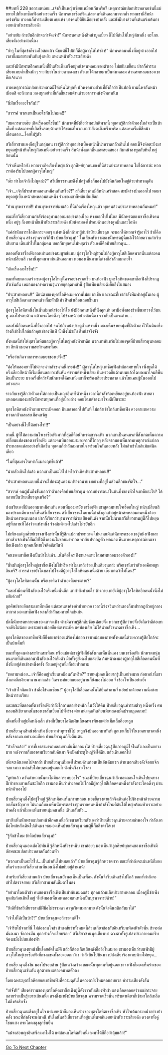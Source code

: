##บทที่ 228 ขอถามหน่อย...เจ้าก็เป็นหญ้าเซียนเหมือนกันหรือ?
เหตุการณ์แปลกประหลาดเช่นนี้แผ่ขยายไปทั่วเขาซือเฟิงอย่างรวดเร็ว นักพรตเขาซือเฟิงแต่ละคนที่เดินออกมาจากถ้ำ พวกเขามีสีหน้าเคร่งขรึม บางคนก็คำรามเสียงแหบแห้ง บางคนปิติยินดีอย่างบ้าคลั่ง และยังมีบางส่วนที่เต้นแร้งเต้นกา เงยหน้าหัวเราะเสียงดัง

“อย่าขยับ ถ้าขยับอีกข้าจะกำจัดเจ้า!” นักพรตคนหนึ่งสีหน้าบูดเบี้ยว ชี้ไปที่ต้นไม้ใหญ่ต้นหนึ่ง ตะโกนเสียงดังอย่างต่อเนื่อง

“ฮ่าๆ ในที่สุดข้าก็รวมโอสถแล้ว นับแต่นี้ไปข้าก็คือผู้อาวุโสไท่ซ่าง!” นักพรตคนหนึ่งที่อยู่ห่างออกไป เวลานี้ผมสยายพันกันยุ่งเหยิง แหงนหน้าหัวเราะเสียงดัง

และยังมีนักพรตอีกคนหนึ่งที่ยืนตัวแข็งเกร็งอยู่หน้าศพหลอมของตัวเอง ไม่ขยับเขยื้อน ปากก็คำรามเสียงแหบต่ำเป็นพักๆ ราวกับว่าในสายตาของเขา ตัวเขาได้กลายมาเป็นศพหลอม ส่วนศพหลอมของเขาคือเจ้านาย

ภาพเหตุการณ์แปลกประหลาดมีให้เห็นได้ทุกที่ นักพรตบางส่วนที่ยังถือว่าเป็นปกติ ยามนี้พากันหน้าเผือดสี ตะลึงลาน มองทุกอย่างที่เกิดขึ้นรอบด้านด้วยอาการหนังหัวชาหนึบ

“นี่มันเรื่องอะไรกัน!!”

“สวรรค์ พวกเขาเป็นอะไรกันไปหมด!!”

“สมควรตายเอ๊ย เกิดเรื่องอะไรขึ้น!” นักพรตที่ยังถือว่าพอปกติพวกนี้ ทุกคนรู้สึกว่าตัวเองใกล้จะเป็นบ้าเต็มที แต่ละภาพที่เกิดขึ้นรอบด้านทำให้ขณะที่พวกเขากำลังตะลึงพรึงเพริด แต่ละคนเริ่มมีสีหน้าเลื่อนลอย...โดยไม่รู้ตัว

สวีเสี่ยวซานเองก็อยู่ในกลุ่มคน เขารู้สึกว่าทุกอย่างเบื้องหน้านี้น่าหวาดกลัวเกินไป ตอนนี้จึงห้อตะบึงมาหยุดอยู่หน้าหินใหญ่ก้อนหนึ่งอย่างรวดเร็ว สีหน้าทั้งแตกตื่นและสยดสยอง ก้มหน้าลงพูดกับหินใหญ่ก้อนนั้น

“เจ้าเห็นหรือยัง พวกเราเกิดเรื่องใหญ่แล้ว ลูกศิษย์ทุกคนของที่นี่ล้วนประสาทหลอน ไม่ได้การล่ะ พวกเราต้องรีบไปบอกผู้อาวุโสใหญ่”

“เอ๊ะ ทำไมเจ้าถึงไม่พูดล่ะ?” สวีเสี่ยวซานตะลึงไปครู่หนึ่งก็มองไปยังหินก้อนใหญ่ด้วยท่าทางดุดัน

“เจ้า...เจ้าก็ประสาทหลอนเหมือนกันหรือ?!” สวีเสี่ยวซานมีสีหน้าเศร้าสลด สะบัดร่างบินออกไป พอมาหยุดอยู่เบื้องหน้าศพหลอมตนหนึ่ง ร่างของเขาก็พลันสั่นเยือก

“ท่านบุรพาจารย์!! ท่านบุรพาจารย์มาแล้ว ที่นี่เกิดเรื่องใหญ่แล้ว ทุกคนล้วนประสาทหลอนกันหมด!”

ขณะที่สวีเสี่ยวซานกำลังร้องอุทานออกมาอย่างต่อเนื่อง ห่างออกไปไม่ไกล มีนักพรตของเขาซือเฟิงคนหนึ่ง อยู่ๆ ก็เงยหน้าขึ้นฟ้าหัวเราะเสียงดัง นัยน์ตามองไปรอบด้านอย่างดูหมิ่นและโอหัง

“แค่สำนักธาราโลหิตกระจอกๆ แห่งหนึ่งก็กล้ามาสู้กับข้าป๋ายเสี่ยวฉุน จะบอกให้พวกเจ้ารู้เอาไว้ ข้าก็คือป๋ายเสี่ยวฉุน สร้างฐานรากวิถีฟ้า ป๋ายเสี่ยวฉุน!” ในเสียงหัวเราะของนักพรตผู้นี้แฝงไว้ด้วยความกำเริบเสิบสาน เดินเข้าไปในกลุ่มคน บอกกับทุกคนไม่หยุดว่า ตัวเองก็คือป๋ายเสี่ยวฉุน...

ตลอดทั้งเขาซือเฟิงอลหม่านอย่างสมบูรณ์แบบ ผู้อาวุโสใหญ่รวมไปถึงผู้อาวุโสสีเลือดพวกนั้นแต่ละคนหน้าเปลี่ยนสี เวลานี้ทุกคนพากันเดินออกมา พอมองเห็นภาพนี้ต่างก็สำลักลมหายใจ

“เกิดเรื่องอะไรขึ้น!!”

ขณะที่ตบะตลอดร่างของผู้อาวุโสใหญ่โคจรอย่างรวดเร็ว บนท้องฟ้า บุตรโลหิตของเขาซือเฟิงก็ปรากฏตัวเช่นกัน เหม่อมองภาพความวุ่นวายอุตลุดเหล่านี้ รู้สึกเพียงเสียงดังอื้ออึงในสมอง

“ประสาทหลอน!!” นัยน์ตาของบุตรโลหิตเผยความไม่อยากเชื่อ และขณะที่เขากำลังพึมพำอยู่นั้นเอง ผู้อาวุโสสีเลือดหลายคนต่างก็ชะงักฝีเท้า สีหน้าเลื่อนลอยขึ้นมา

ผู้อาวุโสโลหิตหนึ่งในนั้นก้มหน้าร้องไห้โฮ ยังมีอีกคนหนึ่งที่นั่งคุกเข่า เอามือทั้งสองข้างขึ้นมาวางไว้บนหู มองไปรอบด้าน แล้วกระโดดดึ๋งๆ ไปข้างหน้าอย่างต่อเนื่อง ราวกับเป็นกระต่าย...

และยังมีอีกคนหนึ่งที่วิ่งออกไป จนไปถึงหน้าประตูถ้ำแห่งหนึ่ง มองเห็นชายหนุ่มที่ฝังตัวเองไว้ในดินครึ่งร่างก็เข้าไปใกล้แล้วคุกเข่าลงทันที นั่งนิ่งไม่ขยับ สีหน้าจริงจัง

ทั้งหมดนี้ทำให้บุตรโลหิตและผู้อาวุโสใหญ่หนังหัวชาดิก พวกเขาหันขวับไปมองจุดที่ป๋ายเสี่ยวฉุนหลอมยา สีหน้าเผยความสะท้านสะเทือน

“หรือว่าเกิดจากการหลอมยาของเย่จั้ง!!”

“ต่อให้หลอมยาก็ไม่น่าจะน่ากลัวขนาดนี้กระมัง!!” ผู้อาวุโสใหญ่เขาซือเฟิงสำลักลมหายใจ เพิ่งพูดได้ครึ่งเดียวสีหน้าก็เริ่มเลื่อนลอยกะทันหัน คำรามต่ำหนึ่งเสียง บินพรวดขึ้นด้านบนแล้วโฉบลงมาโจมตีพื้นดินเป็นระยะ บางครั้งที่คว้าจับนักพรตได้คนหนึ่งเขาก็จะร้องเสียงประหลาด แล้วโยนคนผู้นั้นออกไปอย่างแรง

ราวกับเขารู้สึกว่าตัวเองได้กลายเป็นพญาอินทรีตัวหนึ่ง เวลานี้กำลังห้อเหยียดอยู่บนท้องฟ้า สายตาแหลมคมมองมายังนักพรตทุกคนที่อยู่เบื้องล่าง คอยโฉบต่ำลงมาโจมตีเป็นระยะ

บุตรโลหิตหนังหัวแทบจะระเบิดออก บินถลาออกไปทันที ไม่กล้าเข้าใกล้เขาซือเฟิง ดวงตาเผยความหวาดกลัวและสะเทือนขวัญ

“เป็นอย่างนี้ไปได้อย่างไร!!!”

ยามนี้ ผู้ที่ให้ความสนใจเขาซือเฟิงมากที่สุดก็คือนักพรตเขาจงเฟิง พวกเขาเป็นคนแรกที่สังเกตเห็นความเปลี่ยนแปลงของเขาซือเฟิง แต่ละคนบินออกมามองจากที่ไกลๆ หลังจากมองเห็นภาพเหตุการณ์แปลกประหลาดแต่ละอย่างที่เกิดขึ้น ทุกคนก็สำลักลมหายใจ พร้อมใจกันถอยหลัง ไม่กล้าเข้าใกล้แม้แต่นิดเดียว

“ในที่สุดมารโรคห่าก็แผลงฤทธิ์แล้ว!”

“น่ากลัวเกินไปแล้ว พวกเขาเป็นอะไรไป หรือว่าเกิดประสาทหลอน!!”

“ประสาทหลอนแบบนี้น่าจะไปกระตุ้นความปรารถนาบางอย่างที่อยู่ในส่วนลึกของจิตใจ...”

“สวรรค์ คนผู้นั้นถึงขั้นบอกว่าตัวเองคือป๋ายเสี่ยวฉุน ความปรารถนาในก้นบึ้งของหัวใจเขาคืออะไร? ได้กลายเป็นป๋ายเสี่ยวฉุนหรือ?”

ซ่งเชวียเองก็บินออกมาเหมือนกัน ตอนที่มองมายังเขาซือเฟิง เขาสูดลมหายใจเฮือกใหญ่ หน้าเปลี่ยนสี มองปราดเดียวเขาก็เห็นสวีเสี่ยวซาน สวีเสี่ยวซานในยามนี้กำลังคุกเข่าอยู่หน้าศพหลอมตนหนึ่งด้วยสีหน้าเคารพนบนอบ ปากก็เรียกว่าบุรพาจารย์ด้วยเสียงอันดัง จากนั้นไม่นานสวีเสี่ยวซานผู้นี้ก็ไปหยุดอยู่ที่สถานที่โล่งว่างแห่งหนึ่ง ร่างล้มตึงลงไปแล้วไม่ขยับอีก

ไม่เพียงแต่ลูกศิษย์เขาจงเฟิงเท่านั้นที่รู้สึกแปลกประหลาด ไม่นานแม้แต่นักพรตของเขาอู๋หมิงเฟิงและเขาเส้าเจ๋อเฟิงก็สัมผัสได้ถึงความไม่ชอบมาพากล พากันปรากฎตัว พอมองเห็นภาพเหตุการณ์บนเขาซือเฟิงแล้ว ทุกคนก็หายใจติดขัดทันที

“คนของเขาซือเฟิงเป็นบ้าไปแล้ว...นั่นคือใคร ถึงขนาดแทะโลมศพหลอมของตัวเอง!!”

“นั่นมันผู้อาวุโสใหญ่เขาซือเฟิงไม่ใช่หรือ ทำไมเขาถึงร้องเป็นเสียงนกล่ะ หรือเขานึกว่าตัวเองคือพญาอินทรี? สวรรค์ เขายังโฉบลงไปโจมตีผู้อาวุโสโลหิตคนหนึ่งด้วย เอ๊ะ แต่คว้าไม่โดน!”

“ผู้อาวุโสโลหิตคนนั้น หรือเขาคิดว่าตัวเองคือกระต่าย?”

“และยังมีคนที่ฝังตัวเองไว้ครึ่งหนึ่งนั่นอีก เขากำลังทำอะไร ข้างกายเขายังมีผู้อาวุโสโลหิตอีกคนนั่งนิ่งไม่ขยับด้วย!”

ลูกศิษย์ของอีกสามเขาที่เหลือ แต่ละคนตาค้างอ้าปากหวอ เวลานี้ซ่งจวินหว่านเองก็มาปรากฏตัวอยู่กลางอากาศ มองเขาซือเฟิง นางก็สำลักลมหายใจเช่นกัน

บัดนี้นักพรตหลายคนของเขาจงเฟิง ต่างมีความรู้สึกซับซ้อนต่อเย่จั้ง พวกเขารู้สึกว่าเย่จั้งยังถือว่าดีต่อเขาจงเฟิงไม่น้อย เพราะอย่างน้อยก็แค่เตาระเบิด แค่ท้องเสีย ไม่ได้น่ากลัวขนาดเขาซือเฟิง...

บุตรโลหิตของเขาซือเฟิงก็ยิ่งอยากร้องแต่ร้องไม่ออก เขาเหม่อมองภาพทั้งหมดนี้ด้วยความรู้สึกใกล้จะเป็นบ้าเต็มที

ขณะที่ทุกคนต่างสะท้านสะเทือน หรือแม้แต่เขาจู่เฟิงก็ยังสังเกตเห็นนั้นเอง บนเขาซือเฟิง นักพรตหนุ่มคนแรกที่เดินออกมาฝังตัวเองไว้ครึ่งตัว มือทั้งคู่ยังคงโบกสะบัด ก้มหน้าลงมองผู้อาวุโสสีเลือดคนนั้นที่นั่งนิ่งอยู่ด้านข้างหนึ่งครั้ง ลังเลอยู่ครู่หนึ่งก็เอ่ยปากถาม

“ขอถามหน่อย...เจ้าก็คือหญ้าเซียนเหมือนกันหรือ?” ชายหนุ่มคนนี้อยากรู้เป็นอย่างมาก ก่อนหน้านี้เขาสังเกตอีกฝ่ายมานานมากแล้ว วิเคราะห์แยกแยะอยู่นานก็ยังมองไม่ออก จึงข้องใจเป็นอย่างยิ่ง

“เจ้าเข้าใจผิดแล้ว ข้าคือไข่นกเซียน!” ผู้อาวุโสสีเลือดคนนั้นได้ยินคำถามจึงเอ่ยปากด้วยความนิ่งสงบ สีหน้าราบเรียบ

และขณะที่ตลอดทั้งเขาซือเฟิงกำลังโกลาหลอย่างหนัก ในวังใต้ดิน ป๋ายเสี่ยวฉุนคำรามต่ำๆ หนึ่งครั้ง ศพหลอมสีเขียวตนนั้นของเขาสั่นเยือกไปทั้งร่าง ตำแหน่งจุดตันเถียนมียาสองเม็ดปรากฏออกมา!

เม็ดหนึ่งใหญ่เม็ดหนึ่งเล็ก ต่างก็เป็นยาโลหิตผันเลี้ยงศพ เพียงแต่ว่าเม็ดเล็กคือยาลูก

ป๋ายเสี่ยวฉุนสีหน้าฮึกเหิม มือขวาทำมุทราชี้ไป ยาลูกจึงบินออกมาทันที ถูกเขาเก็บไว้ในขวดยาขวดหนึ่ง หลังจากมองอย่างละเอียด ป๋ายเสี่ยวฉุนก็ยิ่งตื่นเต้น

“สำเร็จแล้ว!” การที่เขาสามารถหลอมยาเช่นนี้ออกมาได้ ป๋ายเสี่ยวฉุนรู้สึกภาคภูมิใจในตัวเองเป็นอย่างมาก หลังจากเก็บเอาศพเขียวกลับคืนมา จึงเปิดประตูใหญ่วังใต้ดิน แล้วเดินออกไป

เพิ่งจะเดินออกไปจากถ้ำ ป๋ายเสี่ยวฉุนก็มองไปรอบด้านก่อนเป็นอันดับแรก ด้านนอกเสียงดังจ๊อกแจ๊กจอแจมาก แต่กลับไม่พบคนอยู่นอกถ้ำ ดังนั้นจึงวางใจลง

“ดูท่าแล้ว ควันดำพวกนั้นคงไม่มีผลกระทบอะไร” ขณะที่ป๋ายเสี่ยวฉุนกำลังทอดถอนใจเดินไปบนทาง ฝีเท้าของเขาพลันชะงักกึก เขามองเห็นว่าห่างออกไปไกลมีผู้อาวุโสสีเลือดคนหนึ่งกำลังกระโดดดึ๋งๆ ผ่านหน้าตัวเองไป

ป๋ายเสี่ยวฉุนอึ้งไปครู่ใหญ่ รู้สึกเหมือนเห็นภาพหลอน พอขยี้ดวงตาแล้วจึงเดินต่อไปข้างหน้าด้วยความอกสั่นขวัญหาย ไม่นานก็มองเห็นนักพรตสร้างฐานรากคนหนึ่งกำลังโจมตีต้นไม้ใหญ่พร้อมหัวเราะอย่างบ้าคลั่ง แล้วก็มองเห็นชายหนุ่มคนหนึ่ง เดินกลับหัว...

เขายังเห็นนักพรตแปลกหน้าอีกคนหนึ่งถึงขนาดเรียกตัวเองว่าป๋ายเสี่ยวฉุนด้วยความลำพองใจ กำลังเอามือไพล่หลังเดินไปเดินมา พอมองเห็นป๋ายเสี่ยวฉุน คนผู้นี้ก็ถลึงตาใส่เขา

“รู้จักข้าไหม ข้าคือป๋ายเสี่ยวฉุน!”

ป๋ายเสี่ยวฉุนมองเซ่อไปทันที รู้สึกหนังหัวชาหนึบ เขาค่อยๆ มองเห็นว่าลูกศิษย์ทุกคนของเขาซือเฟิงมีลักษณะแปลกประหลาดกันถ้วนทั่ว

“พวกเขาเป็นอะไรไป...เป็นบ้ากันไปหมดแล้ว” ป๋ายเสี่ยวฉุนรู้สึกหวาดผวา ขณะที่กำลังจะเผ่นหนีก็มองเห็นร่างของสวีเสี่ยวซานที่นอนนิ่งไม่ขยับอยู่ด้านหน้า

สำหรับสวีเสี่ยวซานแล้ว ป๋ายเสี่ยวฉุนยังพอเห็นเป็นเพื่อน ดังนั้นจึงรีบเดินเข้าไปใกล้ ขณะที่กำลังจะเข้าไปตรวจสอบ สวีเสี่ยวซานพลันลืมตาโพลง

“อย่ามาโดนตัวข้า คนของเขาซือเฟิงเป็นบ้ากันหมดแล้ว ทุกคนล้วนเกิดประสาทหลอน เมื่อครู่นี้ข้าเพิ่งพูดกับก้อนหินใหญ่ ทั้งยังมองเห็นศพหลอมตนหนึ่งเป็นบุรพาจารย์ด้วย!”

“ยังดีที่ข้าสวีเสี่ยวซานมีฝีมือไม่ธรรมดา อาวุธวิเศษมากมาย ดังนั้นจึงคืนสติกลับมาได้”

“เจ้าไม่ได้เป็นบ้า?!” ป๋ายเสี่ยวฉุนตะลึงระคนดีใจ

“เจ้ารีบไปจากที่นี่ ไม่ต้องสนใจข้า ข้าสงสัยว่าทั้งหมดนี้ล้วนเกี่ยวข้องกับอินทรีบนท้องฟ้าตัวนั้น ข้าจะล่อมันลงมา จัดการมัน ทุกอย่างก็จะเรียบร้อย” สวีเสี่ยวซานพูดเสียงเบา ดวงตาทั้งคู่เปล่งประกายคมกริบ จ้องเขม็งไปบนท้องฟ้า

ป๋ายเสี่ยวฉุนเงยหน้าขึ้นโดยอัตโนมัติ แล้วก็ต้องเกิดเสียงดังอื้ออึงในสมอง เขามองเห็นว่าบนฟ้ามีผู้อาวุโสใหญ่เขาซือเฟิงที่กางแขนทั้งสองออกกว้าง กำลังบินไปบินมา เปล่งเสียงร้องแหบห้าวไม่หยุด...

ป๋ายเสี่ยวฉุนอึ้งงัน มองไปรอบด้าน รู้สึกเคว้งคว้าง ขณะนั้นทุกคนที่อยู่นอกเขาจงเฟิงก็มองเห็นร่างของป๋ายเสี่ยวฉุนเช่นกัน ลูกตาของแต่ละคนหดตัวลง

โดยเฉพาะบุตรโลหิตยอดเขาซือเฟิงที่ความดุดันในดวงตายิ่งโหมตลบอบอวล คำรามเสียงดังลั่น

“เย่จั้ง!!” เสียงคำรามของบุตรโลหิตเขาซือเฟิงผู้นี้ดังราวกับเสียงฟ้าผ่า แสงเลือดตลอดร่างแผ่กระจาย กลายร่างเป็นรุ้งยาวเส้นหนึ่ง ตรงดิ่งมายังป๋ายเสี่ยวฉุน ความรวดเร็วนั้น พริบตาเดียวก็เข้ามาใกล้เหลือไม่ถึงห้าสิบจั้ง

ป๋ายเสี่ยวฉุนตะลึงอยู่ในใจ แค่เงยหน้าก็มองเห็นร่างของบุตรโลหิตเขาซือเฟิง หัวใจเต้นกระหน่ำอย่างบ้าคลั่ง ขณะที่กำลังจะเผ่นหนี ทันใดนั้นสวีเสี่ยวซานที่อยู่บนพื้นพลันเงยหน้าหัวเราะเสียงดัง ดวงตาทั้งคู่โชนแสง กระโดดผลุงลุกขึ้นยืน

“แม้จะล่อพญาอินทรีลงมาไม่ได้ แต่ล่อนกโลหิตตัวหนึ่งลงมาได้ก็ถือว่าคุ้มแล้ว!”

------


[Go To Next Chapter]( ./46.md)